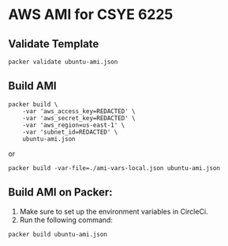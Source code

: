 # AWS AMI for CSYE 6225 

## Validate Template
```
packer validate ubuntu-ami.json
```

## Build AMI
```
packer build \
    -var 'aws_access_key=REDACTED' \
    -var 'aws_secret_key=REDACTED' \
    -var 'aws_region=us-east-1' \
    -var 'subnet_id=REDACTED' \
    ubuntu-ami.json
```

or

```
packer build -var-file=./ami-vars-local.json ubuntu-ami.json
```

## Build AMI on Packer:

1. Make sure to set up the environment variables in CircleCi.
2. Run the following command:

```
packer build ubuntu-ami.json
```
